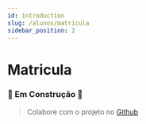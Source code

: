 ```yaml
---
id: introduction
slug: /alunos/matricula
sidebar_position: 2
---
```


# Matricula

### 🚧 Em Construção 🚧
> Colabore com o projeto no [Github](https://github.com/convergencia-xyz/portal)
